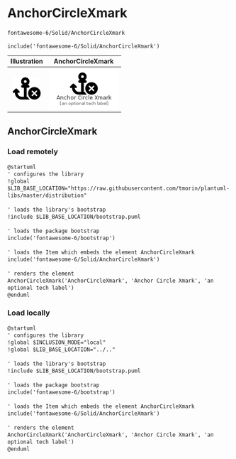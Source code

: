 # AnchorCircleXmark


```text
fontawesome-6/Solid/AnchorCircleXmark
```

```text
include('fontawesome-6/Solid/AnchorCircleXmark')
```



| Illustration | AnchorCircleXmark |
| :---: | :---: |
| ![illustration for Illustration](../../fontawesome-6/Solid/AnchorCircleXmark.png) | ![illustration for AnchorCircleXmark](../../fontawesome-6/Solid/AnchorCircleXmark.Local.png) |




## AnchorCircleXmark

### Load remotely
```plantuml
@startuml
' configures the library
!global $LIB_BASE_LOCATION="https://raw.githubusercontent.com/tmorin/plantuml-libs/master/distribution"

' loads the library's bootstrap
!include $LIB_BASE_LOCATION/bootstrap.puml

' loads the package bootstrap
include('fontawesome-6/bootstrap')

' loads the Item which embeds the element AnchorCircleXmark
include('fontawesome-6/Solid/AnchorCircleXmark')

' renders the element
AnchorCircleXmark('AnchorCircleXmark', 'Anchor Circle Xmark', 'an optional tech label')
@enduml
```

### Load locally
```plantuml
@startuml
' configures the library
!global $INCLUSION_MODE="local"
!global $LIB_BASE_LOCATION="../.."

' loads the library's bootstrap
!include $LIB_BASE_LOCATION/bootstrap.puml

' loads the package bootstrap
include('fontawesome-6/bootstrap')

' loads the Item which embeds the element AnchorCircleXmark
include('fontawesome-6/Solid/AnchorCircleXmark')

' renders the element
AnchorCircleXmark('AnchorCircleXmark', 'Anchor Circle Xmark', 'an optional tech label')
@enduml
```

